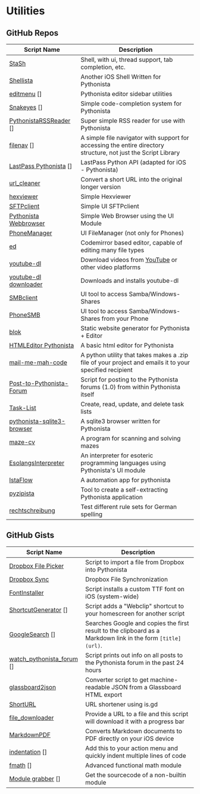 # Utilities

GitHub Repos
------------

| Script Name   | Description   | 
| ------------- | ------------- | 
| [StaSh][]     | Shell, with ui, thread support, tab completion, etc. |
| [Shellista][] | Another iOS Shell Written for Pythonista |
| [editmenu] [] | Pythonista editor sidebar utilities |
| [Snakeyes] [] | Simple code-completion system for Pythonista |
| [PythonistaRSSReader] [] | Super simple RSS reader for use with Pythonista |
| [filenav] [] | A simple file navigator with support for accessing the entire directory structure, not just the Script Library |
| [LastPass Pythonista] [] | LastPass Python API (adapted for iOS - Pythonista) |
| [url_cleaner][] | Convert a short URL into the original longer version |
| [hexviewer][] | Simple Hexviewer |
| [SFTPclient][]   | Simple UI SFTPclient |
| [Pythonista Webbrowser][]   | Simple Web Browser using the UI Module |
| [PhoneManager][]| UI FileManager (not only for Phones) |
| [ed][]| Codemirror based editor, capable of editing many file types |
| [youtube-dl][]| Download videos from [YouTube][] or other video platforms |
| [youtube-dl downloader] | Downloads and installs youtube-dl |
| [SMBclient][]| UI tool to access Samba/Windows-Shares |
| [PhoneSMB][]| UI tool to access Samba/Windows-Shares from your Phone |
| [blok][] |  Static website generator for Pythonista + Editor |
| [HTMLEditor Pythonista][] |  A basic html editor for Pythonista |
| [mail-me-mah-code][] |  A python utility that takes makes a .zip file of your project and emails it to your specified recipient |
| [Post-to-Pythonista-Forum][] |  Script for posting to the Pythonista forums (1.0) from within Pythonista itself |
| [Task-List][]      | Create, read, update, and delete task lists |
| [pythonista-sqlite3-browser][]      | A sqlite3 browser written for Pythonista |
| [maze-cv][] | A program for scanning and solving mazes |
| [EsolangsInterpreter][] | An interpreter for esoteric programming languages using Pythonista's UI module |
| [IstaFlow][] |	A automation app for pythonista |
| [pyzipista][] | Tool to create a self-extracting Pythonista application |
| [rechtschreibung][] | Test different rule sets for German spelling |

GitHub Gists
------------

| Script Name        | Description   | 
| -------------      | ------------- | 
| [Dropbox File Picker][]      | Script to import a file from Dropbox into Pythonista |
| [Dropbox Sync][]      | Dropbox File Synchronization | 
| [FontInstaller][] | Script installs a custom TTF font on iOS (system-wide) |
| [ShortcutGenerator] [] | Script adds a "Webclip" shortcut to your homescreen for another script |
| [GoogleSearch] [] | Searches Google and copies the first result to the clipboard as a Markdown link in the form `[title]` `(url)`. |
| [watch_pythonista_forum] [] | Script prints out info on all posts to the Pythonista forum in the past 24 hours |
| [glassboard2json][]  | Converter script to get machine-readable JSON from a Glassboard HTML export      |
| [ShortURL][]  |  URL shortener using is.gd      |
| [file_downloader][] | Provide a URL to a file and this script will download it with a progress bar |
| [MarkdownPDF][] | Converts Markdown documents to PDF directly on your iOS device |
| [indentation] [] | Add this to your action menu and quickly indent multiple lines of code|
| [fmath] [] | Advanced functional math module      |
| [Module grabber] [] | Get the sourcecode of a non-builtin module |

[Shellista]: https://github.com/transistor1/shellista
[Dropbox File Picker]: https://gist.github.com/omz/fb180c58c94526e2c40b
[Dropbox Sync]: https://gist.github.com/sidewinder42/8631794
[FontInstaller]: https://gist.github.com/omz/9901460
[ShortcutGenerator]: https://gist.github.com/omz/7870550
[editmenu]: https://github.com/jsbain/editmenu
[GoogleSearch]: https://gist.github.com/omz/3908817
[watch_pythonista_forum]: https://gist.github.com/cclauss/8794104
[Snakeyes]: https://github.com/gerzer/snakeyes
[PythonistaRSSReader]: https://github.com/dlo/PythonistaRSSReader
[filenav]: https://github.com/dgelessus/filenav
[glassboard2json]: https://gist.github.com/omz/6674820
[ShortURL]: https://gist.github.com/omz/5596891
[LastPass Pythonista]: https://github.com/HyShai/lastpass-pythonista
[url_cleaner]: https://github.com/HyShai/url-cleaner
[file_downloader]: https://gist.github.com/elliospizzaman/89edf288a15fde45682a
[MarkdownPDF]: https://gist.github.com/SpotlightKid/0efb4d07f28af1c8fc1b
[hexviewer]: https://github.com/humberry/hexviewer
[SFTPclient]: https://github.com/humberry/sftp-client
[indentation]: https://gist.github.com/SebastianJarsve/8e4b396a1c8a1f3f80d0
[Pythonista Webbrowser]: https://github.com/SebastianJarsve/Pythonista-Webbrowser
[PhoneManager]: https://github.com/humberry/PhoneManager
[ed]: https://github.com/jsbain/ed
[StaSh]: http://github.com/ywangd/stash
[youtube-dl]: https://github.com/HyShai/youtube-dl
[youtube-dl downloader]: https://github.com/shaun-h/pythonista-youtubedl-downloader
[YouTube]: http://youtube.com
[fmath]: https://gist.github.com/671620616/6ce321b939dfc23797a3
[Module grabber]: https://gist.github.com/671620616/0728664ccf51b9b2bcce
[SMBclient]: https://github.com/humberry/SMBclient
[PhoneSMB]: https://github.com/humberry/PhoneSMB
[blok]: https://github.com/solarfl4re/blok
[HTMLEditor Pythonista]: https://github.com/Cethric/HTMLEditor-Pythonista/
[mail-me-mah-code]: https://www.github.com/MCS-Kaijin/mail-me-mah-code
[Post-to-Pythonista-Forum]: https://github.com/danrcook/Post-to-Pythonista-Forum
[Task-List]: https://github.com/robinsiebler/Task-List
[pythonista-sqlite3-browser]: https://github.com/shaun-h/pythonista-sqlite3-browser
[maze-cv]: https://github.com/The-Penultimate-Defenestrator/maze-cv
[EsolangsInterpreter]: https://www.github.com/MCS-Kaijin/EsolangsInterpreter
[IstaFlow]: https://github.com/shaun-h/istaflow
[pyzipista]: https://github.com/marcus67/pyzipista
[rechtschreibung]: https://github.com/marcus67/rechtschreibung
